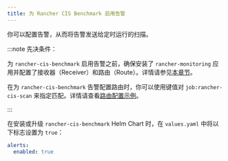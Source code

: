 ```yaml
---
title: 为 Rancher CIS Benchmark 启用告警
---
```


你可以配置告警，从而将告警发送给定时运行的扫描。

:::note 先决条件：

为 `rancher-cis-benchmark` 启用告警之前，确保安装了 `rancher-monitoring` 应用并配置了接收器（Receiver）和路由（Route）。详情请参见[本章节](../../observability/monitoring-and-dashboards/configuration/receivers.md)。

在为 `rancher-cis-benchmark` 告警配置路由时，你可以使用键值对 `job:rancher-cis-scan` 来指定匹配。详情请查看[路由配置示例](../../observability/monitoring-and-dashboards/configuration/receivers.md#cis-扫描告警的示例路由配置)。

:::

在安装或升级 `rancher-cis-benchmark` Helm Chart 时，在 `values.yaml` 中将以下标志设置为 `true`：

```yaml
alerts:
  enabled: true
```
